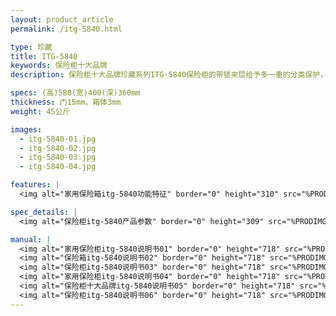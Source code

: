```yaml
---
layout: product_article
permalink: /itg-5840.html

type: 珍藏
title: ITG-5840
keywords: 保险柜十大品牌
description: 保险柜十大品牌珍藏系列ITG-5840保险柜的带锁夹层给予多一重的分类保护，可调，可卸式层板满足不同的存储需求，内饰精美，处处彰显人性贴心。

specs: (高)580(宽)400(深)360mm
thickness: 门15mm，箱体3mm
weight: 45公斤

images:
  - itg-5840-01.jpg
  - itg-5840-02.jpg
  - itg-5840-03.jpg
  - itg-5840-04.jpg

features: |
  <img alt="家用保险箱itg-5840功能特征" border="0" height="310" src="%PRODIMGS%/itg-5840-gn.jpg" width="528" />

spec_details: |
  <img alt="保险柜itg-5840产品参数" border="0" height="309" src="%PRODIMGS%/itg-5840-cpcs.jpg" width="339" />

manual: |
  <img alt="家用保险柜itg-5840说明书01" border="0" height="718" src="%PRODIMGS%/itg-sm01.jpg" width="538" />  
  <img alt="保险箱itg-5840说明书02" border="0" height="718" src="%PRODIMGS%/itg-sm02.jpg" width="538" />  
  <img alt="保险柜itg-5840说明书03" border="0" height="718" src="%PRODIMGS%/itg-sm03.jpg" width="538" />  
  <img alt="家用保险柜itg-5840说明书04" border="0" height="718" src="%PRODIMGS%/itg-sm04.jpg" width="538" />  
  <img alt="保险柜十大品牌itg-5840说明书05" border="0" height="718" src="%PRODIMGS%/itg-sm05.jpg" width="538" />  
  <img alt="保险柜itg-5840说明书06" border="0" height="718" src="%PRODIMGS%/itg-sm06.jpg" width="538" />
---
```

